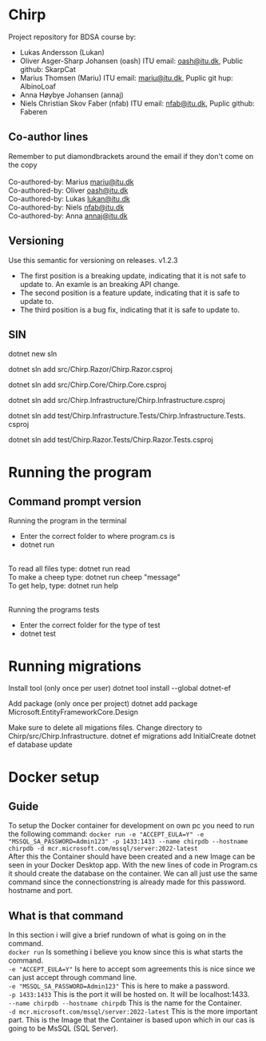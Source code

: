 # Chirp
Project repository for BDSA course by:
- Lukas Andersson (Lukan)
- Oliver Asger-Sharp Johansen (oash) ITU email: oash@itu.dk, Public github: SkarpCat
- Marius Thomsen (Mariu) ITU email: mariu@itu.dk, Puplic git hup: AlbinoLoaf
- Anna Høybye Johansen (annaj)
- Niels Christian Skov Faber (nfab) ITU email: nfab@itu.dk, Puplic github: Faberen

## Co-author lines
Remember to put diamondbrackets around the email if they don't come on the copy<br />
<br />
Co-authored-by: Marius <mariu@itu.dk><br />
Co-authored-by: Oliver <oash@itu.dk><br />
Co-authored-by: Lukas <lukan@itu.dk><br />
Co-authored-by: Niels <nfab@itu.dk><br />
Co-authored-by: Anna <annaj@itu.dk><br />

## Versioning
Use this semantic for versioning on releases.
v1.2.3
- The first position is a breaking update, indicating that it is not safe to update to.
An examle is an breaking API change.
- The second position is a feature update, indicating that it is safe to update to.
- The third position is a bug fix, indicating that it is safe to update to.

## SlN
dotnet new sln

dotnet sln add src/Chirp.Razor/Chirp.Razor.csproj

dotnet sln add src/Chirp.Core/Chirp.Core.csproj

dotnet sln add src/Chirp.Infrastructure/Chirp.Infrastructure.csproj

dotnet sln add test/Chirp.Infrastructure.Tests/Chirp.Infrastructure.Tests.
csproj

dotnet sln add test/Chirp.Razor.Tests/Chirp.Razor.Tests.csproj

# Running the program

## Command prompt version
Running the program in the terminal
- Enter the correct folder to where program.cs is
- dotnet run <br />
<br />
To read all files type: dotnet run read <br />
To make a cheep type: dotnet run cheep "message" <br />
To get help, type: dotnet run help <br />
<br />

Running the programs tests <br />
- Enter the correct folder for the type of test
- dotnet test<br />

# Running migrations

Install tool (only once per user)
  dotnet tool install --global dotnet-ef

Add package (only once per project)
  dotnet add package Microsoft.EntityFrameworkCore.Design

Make sure to delete all migations files.
Change directory to Chirp/src/Chirp.Infrastructure.
  dotnet ef migrations add InitialCreate
  dotnet ef database update

# Docker setup

## Guide
To setup the Docker container for development on own pc you need to run the following command:
```docker run -e "ACCEPT_EULA=Y" -e "MSSQL_SA_PASSWORD=Admin123" -p 1433:1433 --name chirpdb --hostname chirpdb -d mcr.microsoft.com/mssql/server:2022-latest```
<br />
After this the Container should have been created and a new Image can be seen in your Docker Desktop app. With the new lines of code in Program.cs it should create the database on the container. We can all just use the same command since the connectionstring is already made for this password. hostname and port.

## What is that command
In this section i will give a brief rundown of what is going on in the command. <br />
```docker run``` Is something i believe you know since this is what starts the command. <br />
```-e "ACCEPT_EULA=Y"``` Is here to accept som agreements this is nice since we can just accept through command line. <br />
```-e "MSSQL_SA_PASSWORD=Admin123"``` This is here to make a password. <br />
```-p 1433:1433``` This is the port it will be hosted on. It will be localhost:1433. <br />
```--name chirpdb --hostname chirpdb``` This is the name for the Container. <br />
```-d mcr.microsoft.com/mssql/server:2022-latest``` This is the more important part. This is the Image that the Container is based upon which in our cas is going to be MsSQL (SQL Server).